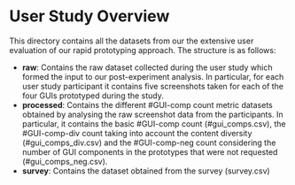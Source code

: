 # User Study Overview

This directory contains all the datasets from our the extensive user evaluation of our rapid prototyping approach. The structure is as follows:

- **raw**: Contains the raw dataset collected during the user study which formed the input to our post-experiment analysis. In particular, for each user study participant it contains five screenshots taken for each of the four GUIs prototyped during the study.
- **processed**: Contains the different #GUI-comp count metric datasets obtained by analysing the raw screenshot data from the participants. In particular, it contains the basic #GUI-comp count (#gui_comps.csv), the #GUI-comp-div count taking into account the content diversity (#gui_comps_div.csv) and the #GUI-comp-neg count considering the number of GUI components in the prototypes that were not requested (#gui_comps_neg.csv).
- **survey**: Contains the  dataset obtained from the survey (survey.csv)